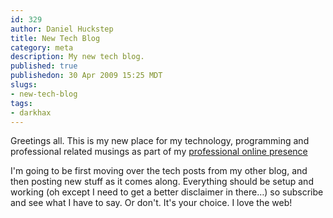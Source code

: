 ```yaml
--- 
id: 329
author: Daniel Huckstep
title: New Tech Blog
category: meta
description: My new tech blog.
published: true
publishedon: 30 Apr 2009 15:25 MDT
slugs: 
- new-tech-blog
tags: 
- darkhax
---
```

Greetings all. This is my new place for my technology, programming and
professional related musings as part of my [professional online
presence](http://www.darkhax.com)

I'm going to be first moving over the tech posts from my other blog, and
then posting new stuff as it comes along. Everything should be setup and
working (oh except I need to get a better disclaimer in there…) so
subscribe and see what I have to say. Or don't. It's your choice. I love
the web!
